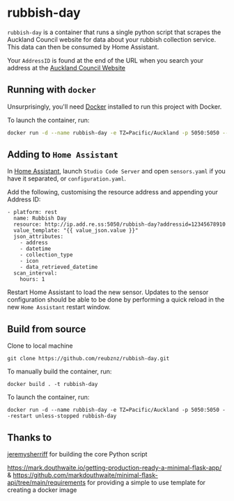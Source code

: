 # rubbish-day

`rubbish-day` is a container that runs a single python script that scrapes the Auckland Council website for data about your rubbish collection service. This data can then be consumed by Home Assistant.

Your `AddressID` is found at the end of the URL when you search your address at the [Auckland Council Website](https://www.aucklandcouncil.govt.nz/rubbish-recycling/rubbish-recycling-collections/Pages/rubbish-recycling-collection-days.aspx)



## Running with `docker`

Unsurprisingly, you'll need [Docker](https://www.docker.com) installed to run this project with Docker. 

To launch the container, run:

```bash
docker run -d --name rubbish-day -e TZ=Pacific/Auckland -p 5050:5050 --restart unless-stopped ghcr.io/reubznz/rubbish-day
```


## Adding to `Home Assistant`

In [Home Assistant](https://www.home-assistant.io/), launch `Studio Code Server` and open `sensors.yaml` if you have it separated, or `configuration.yaml`.

Add the following, customising the resource address and appending your Address ID:

```
- platform: rest
  name: Rubbish Day
  resource: http://ip.add.re.ss:5050/rubbish-day?addressid=12345678910
  value_template: "{{ value_json.value }}"
  json_attributes:
    - address
    - datetime
    - collection_type
    - icon
    - data_retrieved_datetime
  scan_interval:
    hours: 1
```

Restart Home Assistant to load the new sensor. Updates to the sensor configuration should be able to be done by performing a quick reload in the new `Home Assistant` restart window.



## Build from source

Clone to local machine

```
git clone https://github.com/reubznz/rubbish-day.git
```

To manually build the container, run:

```
docker build . -t rubbish-day
```

To launch the container, run:

```
docker run -d --name rubbish-day -e TZ=Pacific/Auckland -p 5050:5050 --restart unless-stopped rubbish-day
```


## Thanks to

[jeremysherriff](https://github.com/jeremysherriff) for building the core Python script

https://mark.douthwaite.io/getting-production-ready-a-minimal-flask-app/ & https://github.com/markdouthwaite/minimal-flask-api/tree/main/requirements for providing a simple to use template for creating a docker image
